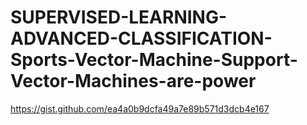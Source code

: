 # SUPERVISED-LEARNING-ADVANCED-CLASSIFICATION-Sports-Vector-Machine-Support-Vector-Machines-are-power
https://gist.github.com/ea4a0b9dcfa49a7e89b571d3dcb4e167
